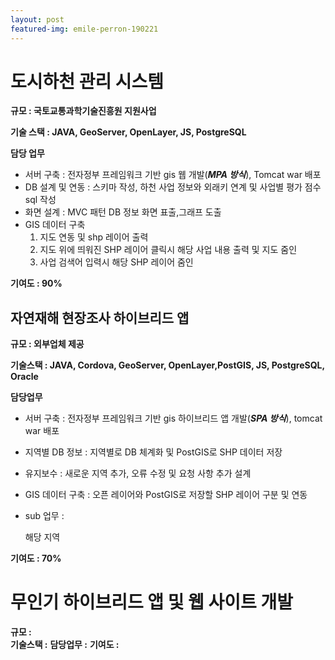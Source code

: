 ```yaml
---
layout: post
featured-img: emile-perron-190221
---
```


도시하천 관리 시스템
======
**규모 :  국토교통과학기술진흥원 지원사업**

**기술 스택  :  JAVA, GeoServer, OpenLayer, JS, PostgreSQL**

**담당 업무**  
- 서버 구축 : 전자정부 프레임워크 기반 gis 웹 개발(**_MPA 방식_**), Tomcat war 배포
- DB 설계 및 연동 : 스키마 작성, 하천 사업 정보와 외래키 연계 및 사업별 평가 점수 sql 작성
- 화면 설계 :  MVC 패턴 DB 정보 화면 표출,그래프 도출
- GIS 데이터 구축 
   1. 지도 연동 및 shp 레이어 출력
   2. 지도 위에 띄워진 SHP 레이어 클릭시 해당 사업 내용 출력 및 지도 줌인
   3. 사업 검색어 입력시 해당 SHP 레이어 줌인 

 **기여도 : 90%**


## 자연재해 현장조사 하이브리드 앱

**규모 : 외부업체 제공**

**기술스택 :  JAVA, Cordova, GeoServer, OpenLayer,PostGIS, JS, PostgreSQL, Oracle**

**담당업무**
- 서버 구축 : 전자정부 프레임워크 기반 gis 하이브리드 앱 개발(**_SPA 방식_**), tomcat war 배포
- 지역별 DB 정보 : 지역별로 DB 체계화 및  PostGIS로 SHP 데이터 저장
- 유지보수 : 새로운 지역 추가, 오류 수정 및 요청 사항 추가 설계 
- GIS 데이터 구축 : 오픈 레이어와 PostGIS로 저장할  SHP 레이어 구분 및 연동
- sub 업무 :

     해당 지역 
     
**기여도 : 70%**


무인기 하이브리드 앱 및 웹 사이트 개발
======
**규모 :**  
**기술스택 :**
**담당업무 :**
**기여도 :** 
